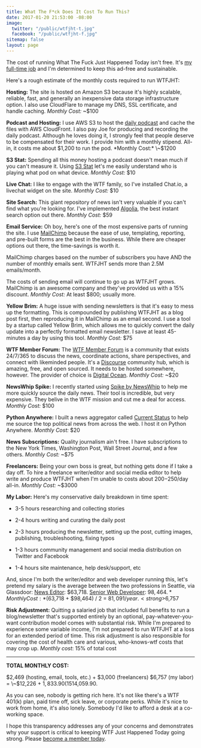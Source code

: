 ```yaml
---
title: What The F*ck Does It Cost To Run This?
date: 2017-01-20 21:53:00 -08:00
image:
  twitter: "/public/wtfjht-t.jpg"
  facebook: "/public/wtfjht-f.jpg"
sitemap: false
layout: page
---
```


The cost of running What The Fuck Just Happened Today isn't free. It's [my full-time job](https://whatthefuckjusthappenedtoday.com/meta/trump-creates-one-new-job/) and I'm determined to keep this ad-free and sustainable.

Here's a rough estimate of the monthly costs required to run WTFJHT:

**Hosting:**
The site is hosted on Amazon S3 because it's highly scalable, reliable, fast, and generally an inexpensive data storage infrastructure option. I also use CloudFlare to manage my DNS, SSL certificate, and handle caching. *Monthly Cost:* \~$100

**Podcast and Hosting:**
I use AWS S3 to host the [daily podcast](https://whatthefuckjusthappenedtoday.com/podcasts/) and cache the files with AWS CloudFront. I also pay Joe for producing and recording the daily podcast. Although he loves doing it, I strongly feel that people deserve to be compensated for their work. I provide him with a monthly stipend. All-in, it costs me about $1,200 to run the pod. *Monthly Cost:* \~$1200

**S3 Stat:**
Spending all this money hosting a podcast doesn't mean much if you can't measure it. Using [S3 Stat](https://www.s3stat.com) let's me easily understand who is playing what pod on what device. *Monthly Cost:* $10

**Live Chat:**
I like to engage with the WTF family, so I've installed Chat.io, a livechat widget on the site. *Monthly Cost:* $10

**Site Search:**
This giant repository of news isn't very valuable if you can't find what you're looking for. I've implemented [Algolia](https://www.algolia.com/), the best instant search option out there. *Monthly Cost:* $59

**Email Service:**
Oh boy, here's one of the most expensive parts of running the site. I use [MailChimp](https://mailchimp.com/) because the ease of use, templating, reporting, and pre-built forms are the best in the business. While there are cheaper options out there, the time-savings is worth it.

MailChimp charges based on the number of subscribers you have AND the number of monthly emails sent. WTFJHT sends more than 2.5M emails/month.

The costs of sending email will continue to go up as WTFJHT grows. MailChimp is an awesome company and they've provided us with a 15% discount. *Monthly Cost:* At least $800; usually more.

**Yellow Brim:**
A huge issue with sending newsletters is that it's easy to mess up the formatting. This is compounded by publishing WTFJHT as a blog post first, then reproducing it in MailChimp as an email second. I use a tool by a startup called Yellow Brim, which allows me to quickly convert the daily update into a perfectly formatted email newsletter. I save at least 45-minutes a day by using this tool. *Monthly Cost:* $75 

**WTF Member Forum:**
The [WTF Member Forum](https://talk.whatthefuckjusthappenedtoday.com/) is a community that exists 24/7/365 to discuss the news, coordinate actions, share perspectives, and connect with likeminded people. It's a [Discourse](http://www.discourse.org/) community hub, which is amazing, free, and open sourced. It needs to be hosted somewhere, however. The provider of choice is [Digital Ocean](https://www.digitalocean.com). *Monthly Cost:* \~$20

**NewsWhip Spike:**
I recently started using [Spike by NewsWhip](https://www.newswhip.com/newswhip-spike/) to help me more quickly source the daily news. Their tool is incredible, but very expensive. They belive in the WTF mission and cut me a deal for access. *Monthly Cost:* $100

**Python Anywhere:**
I built a news aggregator called [Current Status](https://currentstatus.io/) to help me source the top political news from across the web. I host it on Python Anywhere. *Monthly Cost:* $20

**News Subscriptions:**
Quality journalism ain't free. I have subscriptions to the New York Times, Washington Post, Wall Street Journal, and a few others. *Monthly Cost:* \~$75

**Freelancers:**
Being your own boss is great, but nothing gets done if I take a day off. To hire a freelance writer/editor and social media editor to help write and produce WTFJHT when I'm unable to costs about $200-$250/day all-in. *Monthly Cost:* \~$3000

**My Labor:**
Here's my conservative daily breakdown in time spent:

* 3-5 hours researching and collecting stories

* 2-4 hours writing and curating the daily post

* 2-3 hours producing the newsletter, setting up the post, cutting images, publishing, troubleshooting, fixing typos

* 1-3 hours community management and social media distribution on Twitter and Facebook

* 1-4 hours site maintenance, help desk/support, etc

And, since I'm both the writer/editor and web developer running this, let's pretend my salary is the average between the two professions in Seattle, via Glassdoor: [News Editor](https://www.glassdoor.com/Salaries/seattle-news-editor-salary-SRCH_IL.0,7_IM781_KO8,19.htm): $63,718. [Senior Web Developer](https://www.glassdoor.com/Salaries/seattle-senior-web-developer-salary-SRCH_IL.0,7_IM781_KO8,28.htm): $98,464. *Monthly Cost:* ($63,718 \+ $98,464) / 2 = $81,091/year. <strong>$6,757</strong>

**Risk Adjustment:**
Quitting a salaried job that included full benefits to run a blog/newsletter that's supported entirely by an optional, pay-whatever-you-want contribution model comes with substantial risk. While I'm prepared to experience some variable income, I'm not prepared to run WTFJHT at a loss for an extended period of time. This risk adjustment is also responsible for covering the cost of health care and various, who-knows-wtf costs that may crop up. *Monthly cost*: 15% of total cost

---

**TOTAL MONTHLY COST:**

\$2,469 (hosting, email, tools, etc.) \+ $3,000 (freelancers) $6,757 (my labor) = \~$12,226 \+ $1,833.90 (15% risk adjustment) = <strong>$14,059.90</strong>.

As you can see, nobody is getting rich here. It's not like there's a WTF 401(k) plan, paid time off, sick leave, or corporate perks. While it's nice to work from home, it's also lonely. Somebody I'd like to afford a desk at a co-working space.

I hope this transparency addresses any of your concerns and demonstrates why your support is critical to keeping WTF Just Happened Today going strong. Please [become a member today](https://whatthefuckjusthappenedtoday.com/membership/).